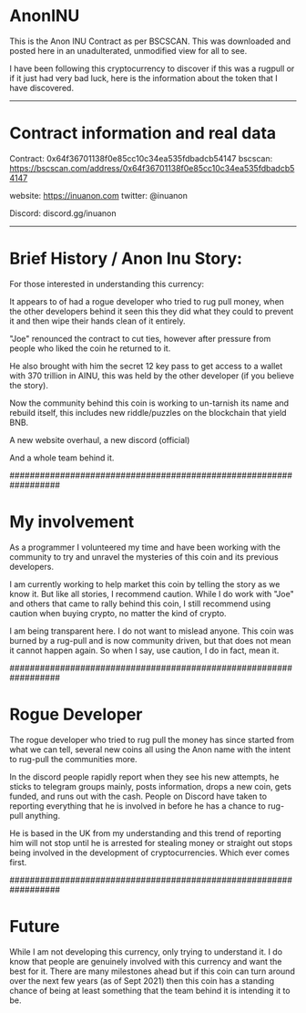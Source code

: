 # AnonINU
This is the Anon INU Contract as per BSCSCAN. This was downloaded and posted here in an unadulterated, unmodified view for all to see.

I have been following this cryptocurrency to discover if this was a rugpull or if it just had very bad luck, here is the information
about the token that I have discovered.


-----------------------------------------------------------------
# Contract information and real data
Contract: 0x64f36701138f0e85cc10c34ea535fdbadcb54147
bscscan: https://bscscan.com/address/0x64f36701138f0e85cc10c34ea535fdbadcb54147

website: https://inuanon.com
twitter: @inuanon

Discord: discord.gg/inuanon

------------------------------------------------------------------
# Brief History / Anon Inu Story:
For those interested in understanding this currency:

It appears to of had a rogue developer who tried to rug pull money, when the other developers behind it seen this they did what they could to prevent it and then wipe their hands clean of it entirely.

"Joe" renounced the contract to cut ties, however after pressure from people who liked the coin he returned to it.

He also brought with him the secret 12 key pass to get access to a wallet with 370 trillion in AINU, this was held by the other developer (if you believe the story).

Now the community behind this coin is working to un-tarnish its name and rebuild itself, this includes new riddle/puzzles on the blockchain that yield BNB.

A new website overhaul, a new discord (official)

And a whole team behind it.

##################################################################
# My involvement
As a programmer I volunteered my time and have been working with the community to try and unravel the mysteries of this coin and its previous developers.

I am currently working to help market this coin by telling the story as we know it. But like all stories, I recommend caution. While I do work with
"Joe" and others that came to rally behind this coin, I still recommend using caution when buying crypto, no matter the kind of crypto.

I am being transparent here. I do not want to mislead anyone. This coin was burned by a rug-pull and is now community driven, but that does not mean it
cannot happen again. So when I say, use caution, I do in fact, mean it. 

##################################################################
# Rogue Developer
The rogue developer who tried to rug pull the money has since started from what we can tell, several new coins all using the Anon name with the intent to rug-pull
the communities more.

In the discord people rapidly report when they see his new attempts, he sticks to telegram groups mainly, posts information, drops a new coin, gets funded, and runs out
with the cash. People on Discord have taken to reporting everything that he is involved in before he has a chance to rug-pull anything.

He is based in the UK from my understanding and this trend of reporting him will not stop until he is arrested for stealing money or straight out stops being involved
in the development of cryptocurrencies. Which ever comes first.

##################################################################
# Future
While I am not developing this currency, only trying to understand it. I do know that people are genuinely involved with this currency and want the best for it.
There are many milestones ahead but if this coin can turn around over the next few years (as of Sept 2021) then this coin has a standing chance of being at least
something that the team behind it is intending it to be.
